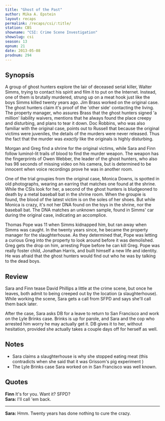 ```yaml
---
title: "Ghost of the Past"
author: Mika A. Epstein
layout: recaps
permalink: /recaps/csi/:title/
station: CBS
showname: "CSI: Crime Scene Investigation"
showslug: csi
season: 13
epnum: 21
date: 2013-05-08
prodnum: 294
---
```


## Synopsis

A group of ghost hunters explore the lair of deceased serial killer, Walter Simms, trying to contact his spirit and film it to put on the Internet. Instead, one of them is brutally murdered, strung up on a meat hook just like the boys Simms killed twenty years ago. Jim Brass worked on the original case. The ghost hunters claim it's proof of the 'other side' contacting the living. The property manager, who assures Brass that the ghost hunters signed 'a million' liability waivers, mentions that he always found the place creepy and disturbing, and plans to tear it down. Doc Robbins, who was also familiar with the original case, points out to Russell that because the original victims were juveniles, the details of the murders were never released. Thus the fact that the murder was *exactly* like the originals is highly disturbing.

Morgan and Greg find a shrine for the original victims, while Sara and Finn follow luminol-lit trails of blood to find the murder weapon. The weapon has the fingerprints of Owen Webber, the leader of the ghost hunters, who also has 98 seconds of missing video on his camera, but is determined to be innocent when voice recordings prove he was in another room.

One of the trial groupies from the original case, Monica Downs, is spotted in old photographs, wearing an earring that matches one found at the shrine. While the CSIs look for her, a second of the ghost hunters is bludgeoned to death by a metal baseball bat in the shrine room. When the groupie is found, the blood of the latest victim is on the soles of her shoes. But while Monica is crazy, it's not her DNA found on the toys in the shrine, nor the baseball bat. The DNA matches an unknown sample, found in Simms' car during the original case, indicating an accomplice.

Thomas Pope was 11 when Simms kidnapped him, but ran away when Simms was caught. In the twenty years since, he became the property manager for the slaughterhouse. As they determined that, Pope was letting a curious Greg into the property to look around before it was demolished. Greg gets the drop on him, arresting Pope before he can kill Greg. Pope was really foster child, Jonathan Harris, and built himself a new life and identity. He was afraid that the ghost hunters would find out who he was by talking to the dead boys.

## Review

Sara and Finn tease David Phillips a little at the crime scene, but once he leaves, both admit to being creeped out by the location (a slaughterhouse). While working the scene, Sara gets a call from SFPD and says she'll call them back later.

After the case, Sara asks DB for a leave to return to San Francisco and work on the Lyle Brinks case. Brinks is up for parole, and Sara and the cop who arrested him worry he may actually get it. DB gives it to her, without hesitation, provided she actually takes a couple days off for herself as well.

## Notes

* Sara claims a slaughterhouse is why she stopped eating meat (this contradicts when she said that it was Grissom's pig experiment )
* The Lyle Brinks case Sara worked on in San Francisco was well known.

## Quotes

**Finn** It's for you. Want it? SFPD?\
**Sara:** I'll call 'em back.

- - -

**Sara:** Hmm. Twenty years has done nothing to cure the crazy.
